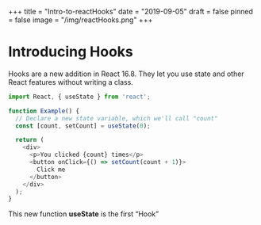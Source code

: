 +++
title = "Intro-to-reactHooks"
date = "2019-09-05"
draft = false
pinned = false
image = "/img/reactHooks.png"
+++

# Introducing Hooks
Hooks are a new addition in React 16.8. They let you use state and other React features without writing a class.

```javascript
import React, { useState } from 'react';

function Example() {
  // Declare a new state variable, which we'll call "count"
  const [count, setCount] = useState(0);

  return (
    <div>
      <p>You clicked {count} times</p>
      <button onClick={() => setCount(count + 1)}>
        Click me
      </button>
    </div>
  );
}
```

This new function **useState** is the first “Hook”